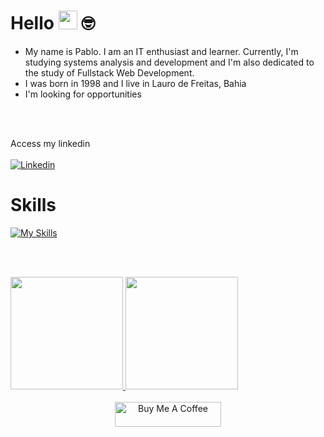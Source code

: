 # Hello <img src="https://media.giphy.com/media/hvRJCLFzcasrR4ia7z/giphy.gif" width="30"> 🤓
<ul>
  <li>My name is Pablo. I am an IT enthusiast and learner. Currently, I'm studying systems analysis and development and I'm also dedicated to the study of Fullstack Web Development.</li>
  <li>I was born in 1998 and I live in Lauro de Freitas, Bahia</li>
  <li>I'm looking for opportunities</li>
</ul>
<br><br>

Access my linkedin <br><br>
<a href="https://www.linkedin.com/in/pablosantos-cg/" target="_blank">
  <img align="center" src="https://img.shields.io/badge/LinkedIn-0077B5?style=for-the-badge&logo=linkedin&logoColor=white" alt="Linkedin"/>
</a>
<br>

# Skills

[![My Skills](https://skillicons.dev/icons?i=html,css,js,ts,sass,git,mysql&theme=dark)](https://skillicons.dev)

<br><br>

<div align ="center" style="display: flex;">
  <a href="https://github.com/PabloSantos-CG?tab=repositories">
  <img height="180em" src="https://github-readme-stats.vercel.app/api?username=PabloSantos-CG&show_icons=true&theme=algolia&include_all_commits=true&count_private=true"/>
  <img height="180em" src="https://github-readme-stats.vercel.app/api/top-langs/?username=PabloSantos-CG&layout=compact&langs_count=7&theme=algolia"/>
</div>

<div align="center"><br>
  <img src="https://cdn.buymeacoffee.com/buttons/default-red.png" alt="Buy Me A Coffee" height="40" width="170">
</div>

<!--
[![Anurag's GitHub stats-Dark](https://github-readme-stats.vercel.app/api?username=PabloSantos-CG&show_icons=true&theme=dark#gh-dark-mode-only)](https://github.com/PabloSantos-CG?tab=repositories)<img height="195em" src="https://github-readme-stats.vercel.app/api/top-langs/?username=PabloSantos-CG&layout=compact&langs_count=7&theme=dark"/> -->

